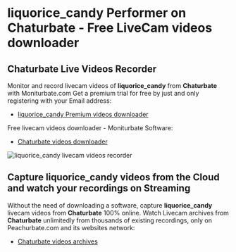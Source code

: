 # liquorice_candy Performer on Chaturbate - Free LiveCam videos downloader

## Chaturbate Live Videos Recorder

Monitor and record livecam videos of **liquorice_candy** from **Chaturbate** with Moniturbate.com
Get a premium trial for free by just and only registering with your Email address:
* [liquorice_candy Premium videos downloader](https://moniturbate.com/request-demo-licence-key.html)

Free livecam videos downloader - Moniturbate Software:
* [Chaturbate videos downloader](https://moniturbate.com/moniturbate-download-software.html)

![liquorice_candy livecam videos recorder](https://peachurnet.com/templates/moniturbate-software.png)


## Capture liquorice_candy videos from the Cloud and watch your recordings on Streaming

Without the need of downloading a software, capture **liquorice_candy** livecam videos from **Chaturbate** 100% online.
Watch Livecam archives from **Chaturbate** unlimitedly from thousands of existing recordings, only on Peachurbate.com and its websites network:
* [Chaturbate videos archives](https://peachurnet.com/)